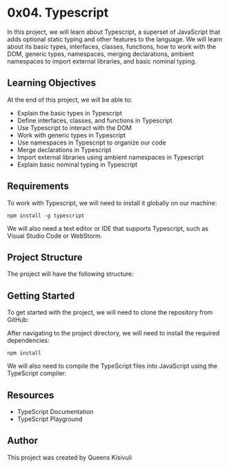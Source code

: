 # 0x04. Typescript
In this project, we will learn about Typescript, a superset of JavaScript that adds optional static typing and other features to the language. We will learn about its basic types, interfaces, classes, functions, how to work with the DOM, generic types, namespaces, merging declarations, ambient namespaces to import external libraries, and basic nominal typing.

## Learning Objectives
At the end of this project, we will be able to:

- Explain the basic types in Typescript
- Define interfaces, classes, and functions in Typescript
- Use Typescript to interact with the DOM
- Work with generic types in Typescript
- Use namespaces in Typescript to organize our code
- Merge declarations in Typescript
- Import external libraries using ambient namespaces in Typescript
- Explain basic nominal typing in Typescript

## Requirements
To work with Typescript, we will need to install it globally on our machine:

```
npm install -g typescript
```
We will also need a text editor or IDE that supports Typescript, such as Visual Studio Code or WebStorm.

## Project Structure
The project will have the following structure:

## Getting Started
To get started with the project, we will need to clone the repository from GitHub:

After navigating to the project directory, we will need to install the required dependencies:

```
npm install
```
We will also need to compile the TypeScript files into JavaScript using the TypeScript compiler:

## Resources
- TypeScript Documentation
- TypeScript Playground
## Author
This project was created by Queens Kisivuli